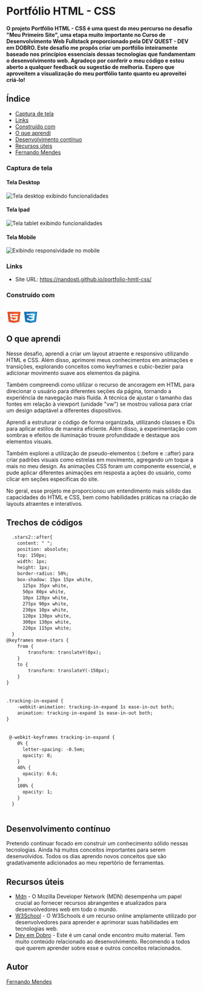 # Portfólio HTML - CSS

#### O projeto Portfólio HTML - CSS é uma quest do meu percurso no desafio "Meu Primeiro Site", uma etapa muito importante no Curso de Desenvolvimento Web Fullstack proporcionado pela DEV QUEST - DEV em DOBRO. Este desafio me propôs criar um portfólio inteiramente baseado nos princípios essenciais dessas tecnologias que fundamentam o desenvolvimento web. Agradeço por conferir o meu código e estou aberto a qualquer feedback ou sugestão de melhoria. Espero que aproveitem a visualização do meu portfólio tanto quanto eu aproveitei criá-lo!

## Índice

- [Captura de tela](#captura-de-tela)
- [Links](#links)
- [Construído com](#construído-com)
- [O que aprendi](#o-que-aprendi)
- [Desenvolvimento contínuo](#desenvolvimento-contínuo)
- [Recursos úteis](#recursos-úteis)
- [Fernando Mendes](#autor)

### Captura de tela

#### Tela Desktop

<img src="./src/img/deskto.png" alt="Tela desktop exibindo funcionalidades">

#### Tela Ipad

<img src="./src/img/ipd.png" alt="Tela tablet exibindo funcionalidades">

#### Tela Mobile

<img src="./src/img/mobie.png" alt="Exibindo responsividade no mobile">

### Links

- Site URL: https://nandosti.github.io/portfolio-hmtl-css/

### Construído com

<div style="display: inline_block"><br>
  <img align="center" alt="HTML" height="30" width="40" src="https://raw.githubusercontent.com/devicons/devicon/master/icons/html5/html5-original.svg">
  <img align="center" alt="CSS" height="30" width="40" src="https://raw.githubusercontent.com/devicons/devicon/master/icons/css3/css3-original.svg">       
</div>

## O que aprendi

Nesse desafio, aprendi a criar um layout atraente e responsivo utilizando HTML e CSS. Além disso, aprimorei meus conhecimentos em animações e transições, explorando conceitos como keyframes e cubic-bezier para adicionar movimento suave aos elementos da página.

Também compreendi como utilizar o recurso de ancoragem em HTML para direcionar o usuário para diferentes seções da página, tornando a experiência de navegação mais fluida. A técnica de ajustar o tamanho das fontes em relação à viewport (unidade "vw") se mostrou valiosa para criar um design adaptável a diferentes dispositivos.

Aprendi a estruturar o código de forma organizada, utilizando classes e IDs para aplicar estilos de maneira eficiente. Além disso, a experimentação com sombras e efeitos de iluminação trouxe profundidade e destaque aos elementos visuais.

Também explorei a utilização de pseudo-elementos (::before e ::after) para criar padrões visuais como estrelas em movimento, agregando um toque a mais no meu design. As animações CSS foram um componente essencial, e pude aplicar diferentes animações em resposta a ações do usuário, como clicar em seções específicas do site.

No geral, esse projeto me proporcionou um entendimento mais sólido das capacidades do HTML e CSS, bem como habilidades práticas na criação de layouts atraentes e interativos.


## Trechos de códigos

```
  .stars2::after{
    content: " ";
    position: absolute;
    top: 150px;
    width: 1px;
    height: 1px;
    border-radius: 50%;
    box-shadow: 15px 15px white,
      125px 35px white,
      50px 80px white,
      10px 120px white,
      275px 90px white,
      230px 10px white,
      120px 130px white,
      300px 130px white,
      220px 115px white;
  }
@keyframes move-stars {
    from {
        transform: translateY(0px);
    }
    to {
        transform: translateY(-150px);
    }
}


.tracking-in-expand {
	-webkit-animation: tracking-in-expand 1s ease-in-out both;
	animation: tracking-in-expand 1s ease-in-out both;
}


 @-webkit-keyframes tracking-in-expand {
    0% {
      letter-spacing: -0.5em;
      opacity: 0;
    }
    40% {
      opacity: 0.6;
    }
    100% {
      opacity: 1;
    }
  }


```

## Desenvolvimento contínuo

Pretendo continuar focado em construir um conhecimento sólido nessas tecnologias. Ainda há muitos conceitos importantes para serem desenvolvidos. Todos os dias aprendo novos conceitos que são gradativamente adicionados ao meu repertório de ferramentas.

## Recursos úteis

- [Mdn](https://developer.mozilla.org/en-US/) - O Mozilla Developer Network (MDN) desempenha um papel crucial ao fornecer recursos abrangentes e atualizados para desenvolvedores web em todo o mundo.
- [W3School](https://www.w3schools.com/css/default.asp) - O W3Schools é um recurso online amplamente utilizado por desenvolvedores para aprender e aprimorar suas habilidades em tecnologias web.
- [Dev em Dobro](https://www.youtube.com/@DevemDobro) - Este é um canal onde encontro muito material. Tem muito conteúdo relacionado ao desenvolvimento. Recomendo a todos que querem aprender sobre esse e outros conceitos relacionados.

## Autor

[Fernando Mendes](https://www.linkedin.com/in/fernandomendesti/)
